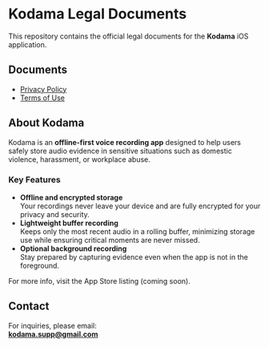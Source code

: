 # Kodama Legal Documents

This repository contains the official legal documents for the **Kodama** iOS application.

## Documents

- [Privacy Policy](./privacy-policy.md)
- [Terms of Use](./terms-of-use.md)

## About Kodama
Kodama is an **offline-first voice recording app** designed to help users safely store audio evidence in sensitive situations such as domestic violence, harassment, or workplace abuse.

### Key Features
- **Offline and encrypted storage**  
  Your recordings never leave your device and are fully encrypted for your privacy and security.
- **Lightweight buffer recording**  
  Keeps only the most recent audio in a rolling buffer, minimizing storage use while ensuring critical moments are never missed.
- **Optional background recording**  
  Stay prepared by capturing evidence even when the app is not in the foreground.

For more info, visit the App Store listing (coming soon).

## Contact
For inquiries, please email:  
**kodama.supp@gmail.com**
